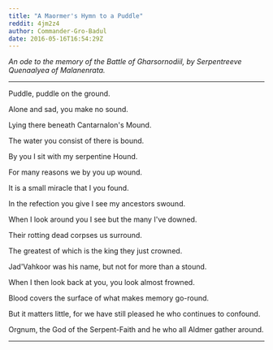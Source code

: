 ```yaml
---
title: "A Maormer's Hymn to a Puddle"
reddit: 4jm2z4
author: Commander-Gro-Badul
date: 2016-05-16T16:54:29Z
---
```


*An ode to the memory of the Battle of Gharsornodiil, by Serpentreeve Quenaalyea of Malanenrata.*

_______________________________

Puddle, puddle on the ground.

Alone and sad, you make no sound.

Lying there beneath Cantarnalon's Mound.

The water you consist of there is bound.

By you I sit with my serpentine Hound.

For many reasons we by you up wound.

It is a small miracle that I you found.

In the refection you give I see my ancestors swound.

When I look around you I see but the many I've downed.

Their rotting dead corpses us surround.

The greatest of which is the king they just crowned.

Jad'Vahkoor was his name, but not for more than a stound.

When I then look back at you, you look almost frowned.

Blood covers the surface of what makes memory go-round.

But it matters little, for we have still pleased he who continues to confound.

Orgnum, the God of the Serpent-Faith and he who all Aldmer gather around.

______________________________________
